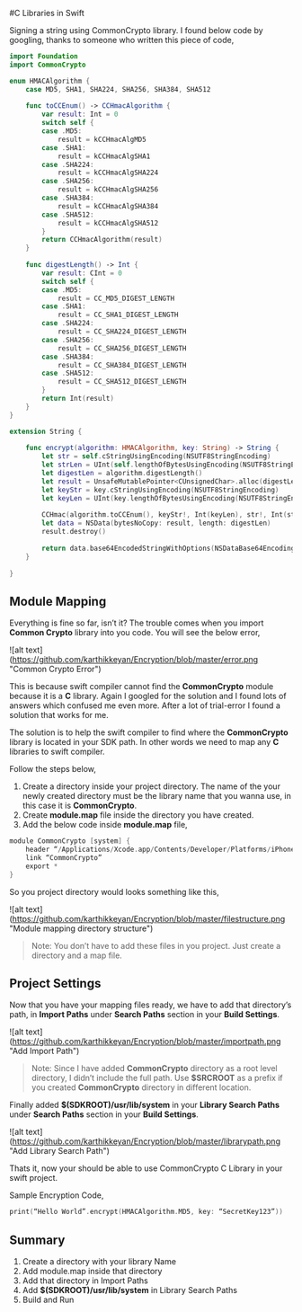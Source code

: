#C Libraries in Swift 

Signing a string using CommonCrypto library. I found below code by googling, thanks to someone who written this piece of code,

```swift
import Foundation
import CommonCrypto

enum HMACAlgorithm {
    case MD5, SHA1, SHA224, SHA256, SHA384, SHA512
    
    func toCCEnum() -> CCHmacAlgorithm {
        var result: Int = 0
        switch self {
        case .MD5:
            result = kCCHmacAlgMD5
        case .SHA1:
            result = kCCHmacAlgSHA1
        case .SHA224:
            result = kCCHmacAlgSHA224
        case .SHA256:
            result = kCCHmacAlgSHA256
        case .SHA384:
            result = kCCHmacAlgSHA384
        case .SHA512:
            result = kCCHmacAlgSHA512
        }
        return CCHmacAlgorithm(result)
    }
    
    func digestLength() -> Int {
        var result: CInt = 0
        switch self {
        case .MD5:
            result = CC_MD5_DIGEST_LENGTH
        case .SHA1:
            result = CC_SHA1_DIGEST_LENGTH
        case .SHA224:
            result = CC_SHA224_DIGEST_LENGTH
        case .SHA256:
            result = CC_SHA256_DIGEST_LENGTH
        case .SHA384:
            result = CC_SHA384_DIGEST_LENGTH
        case .SHA512:
            result = CC_SHA512_DIGEST_LENGTH
        }
        return Int(result)
    }
}

extension String {
    
    func encrypt(algorithm: HMACAlgorithm, key: String) -> String {
        let str = self.cStringUsingEncoding(NSUTF8StringEncoding)
        let strLen = UInt(self.lengthOfBytesUsingEncoding(NSUTF8StringEncoding))
        let digestLen = algorithm.digestLength()
        let result = UnsafeMutablePointer<CUnsignedChar>.alloc(digestLen)
        let keyStr = key.cStringUsingEncoding(NSUTF8StringEncoding)
        let keyLen = UInt(key.lengthOfBytesUsingEncoding(NSUTF8StringEncoding))
        
        CCHmac(algorithm.toCCEnum(), keyStr!, Int(keyLen), str!, Int(strLen), result)
        let data = NSData(bytesNoCopy: result, length: digestLen)
        result.destroy()
        
        return data.base64EncodedStringWithOptions(NSDataBase64EncodingOptions())
    }
    
}
```

## Module Mapping 

Everything is fine so far, isn’t it? The trouble comes when you import **Common Crypto** library into you code. You will see the below error,

![alt text] (https://github.com/karthikkeyan/Encryption/blob/master/error.png "Common Crypto Error")

This is because swift compiler cannot find the **CommonCrypto** module because it is a **C** library. Again I googled for the solution and I found lots of answers which confused me even more. After a lot of trial-error I found a solution that works for me.

The solution is to help the swift compiler to find where the **CommonCrypto** library is located in your SDK path. In other words we need to map any **C** libraries to swift compiler.

Follow the steps below,

1. Create a directory inside your project directory. The name of the your newly created directory must be the library name that you wanna use, in this case it is **CommonCrypto**.
2. Create **module.map** file inside the directory you have created.
3. Add the below code inside **module.map** file,

```swift
module CommonCrypto [system] {
    header “/Applications/Xcode.app/Contents/Developer/Platforms/iPhoneOS.platform/Developer/SDKs/iPhoneOS.sdk/usr/include/CommonCrypto/CommonCrypto.h”
    link “CommonCrypto”
    export *
}
```

So you project directory would looks something like this,

![alt text] (https://github.com/karthikkeyan/Encryption/blob/master/filestructure.png "Module mapping directory structure")

> Note: You don’t have to add these files in you project. Just create a directory and a map file.


## Project Settings 

Now that you have your mapping files ready, we have to add that directory’s path, in **Import Paths** under **Search Paths** section in your **Build Settings**.

![alt text] (https://github.com/karthikkeyan/Encryption/blob/master/importpath.png "Add Import Path")

> Note: Since I have added **CommonCrypto** directory as a root level directory, I didn’t include the full path. Use **$SRCROOT** as a prefix if you created **CommonCrypto** directory in different location.

Finally added **$(SDKROOT)/usr/lib/system** in your **Library Search Paths** under **Search Paths** section in your **Build Settings**.

![alt text] (https://github.com/karthikkeyan/Encryption/blob/master/librarypath.png "Add Library Search Path")

Thats it, now your should be able to use CommonCrypto C Library in your swift project.

Sample Encryption Code,

```swift
print(“Hello World”.encrypt(HMACAlgorithm.MD5, key: “SecretKey123”))
```

## Summary

1. Create a directory with your library Name
2. Add module.map inside that directory
3. Add that directory in Import Paths
4. Add **$(SDKROOT)/usr/lib/system** in Library Search Paths
5. Build and Run

